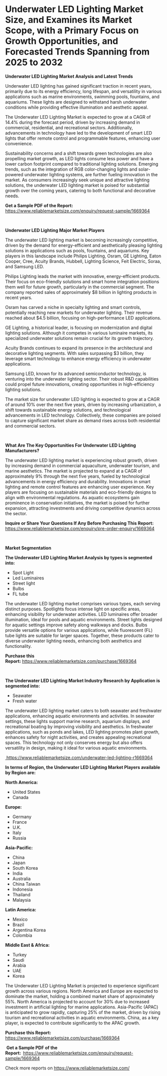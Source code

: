 <p><h1>Underwater LED Lighting Market Size, and Examines its Market Scope, with a Primary Focus on Growth Opportunities, and Forecasted Trends Spanning from 2025 to 2032</h1></p><p><strong>Underwater LED Lighting Market Analysis and Latest Trends</strong></p>
<p><p>Underwater LED lighting has gained significant traction in recent years, primarily due to its energy efficiency, long lifespan, and versatility in various applications such as marine environments, swimming pools, fountains, and aquariums. These lights are designed to withstand harsh underwater conditions while providing effective illumination and aesthetic appeal. </p><p>The Underwater LED Lighting Market is expected to grow at a CAGR of 14.4% during the forecast period, driven by increasing demand in commercial, residential, and recreational sectors. Additionally, advancements in technology have led to the development of smart LED lights that offer remote control and programmable features, enhancing user convenience. </p><p>Sustainability concerns and a shift towards green technologies are also propelling market growth, as LED lights consume less power and have a lower carbon footprint compared to traditional lighting solutions. Emerging trends, such as the integration of RGB color-changing lights and solar-powered underwater lighting systems, are further fueling innovation in the market. As consumers increasingly seek unique and attractive lighting solutions, the underwater LED lighting market is poised for substantial growth over the coming years, catering to both functional and decorative needs.</p></p>
<p><strong>Get a Sample PDF of the Report:&nbsp;</strong> <a href="https://www.reliablemarketsize.com/enquiry/request-sample/1669364?utm_campaign=2038&utm_medium=2&utm_source=Github&utm_content=ia&utm_term=17022025&utm_id=underwater-led-lighting">https://www.reliablemarketsize.com/enquiry/request-sample/1669364</a></p>
<p>&nbsp;</p>
<p><strong>Underwater LED Lighting Major Market Players</strong></p>
<p><p>The underwater LED lighting market is becoming increasingly competitive, driven by the demand for energy-efficient and aesthetically pleasing lighting solutions in applications such as pools, fountains, and aquariums. Key players in this landscape include Philips Lighting, Osram, GE Lighting, Eaton Cooper, Cree, Acuity Brands, Hubbell, Lighting Science, Feit Electric, Soraa, and Samsung LED.</p><p>Philips Lighting leads the market with innovative, energy-efficient products. Their focus on eco-friendly solutions and smart home integration positions them well for future growth, particularly in the commercial segment. The company reported sales of approximately $8 billion in lighting products in recent years.</p><p>Osram has carved a niche in specialty lighting and smart controls, potentially reaching new markets for underwater lighting. Their revenue reached about $4.5 billion, focusing on high-performance LED applications.</p><p>GE Lighting, a historical leader, is focusing on modernization and digital lighting solutions. Although it competes in various luminaire markets, its specialized underwater solutions remain crucial for its growth trajectory.</p><p>Acuity Brands continues to expand its presence in the architectural and decorative lighting segments. With sales surpassing $3 billion, they leverage smart technology to enhance energy efficiency in underwater applications.</p><p>Samsung LED, known for its advanced semiconductor technology, is venturing into the underwater lighting sector. Their robust R&D capabilities could propel future innovations, creating opportunities in high-efficiency lighting solutions.</p><p>The market size for underwater LED lighting is expected to grow at a CAGR of around 10% over the next five years, driven by increasing urbanization, a shift towards sustainable energy solutions, and technological advancements in LED technology. Collectively, these companies are poised to capture significant market share as demand rises across both residential and commercial sectors.</p></p>
<p>&nbsp;</p>
<p><strong>What Are The Key Opportunities For Underwater LED Lighting Manufacturers?</strong></p>
<p><p>The underwater LED lighting market is experiencing robust growth, driven by increasing demand in commercial aquaculture, underwater tourism, and marine aesthetics. The market is projected to expand at a CAGR of approximately 9% through the next five years, fueled by technological advancements in energy efficiency and durability. Innovations in smart lighting and remote control features are enhancing user experience. Key players are focusing on sustainable materials and eco-friendly designs to align with environmental regulations. As aquatic ecosystems gain prominence in conservation initiatives, the market is poised for further expansion, attracting investments and driving competitive dynamics across the sector.</p></p>
<p><strong>Inquire or Share Your Questions If Any Before Purchasing This Report:</strong> <a href="https://www.reliablemarketsize.com/enquiry/pre-order-enquiry/1669364?utm_campaign=2038&utm_medium=2&utm_source=Github&utm_content=ia&utm_term=17022025&utm_id=underwater-led-lighting">https://www.reliablemarketsize.com/enquiry/pre-order-enquiry/1669364</a></p>
<p>&nbsp;</p>
<p><strong>Market Segmentation</strong></p>
<p><strong>The Underwater LED Lighting Market Analysis by types is segmented into:</strong></p>
<p><ul><li>Spot Light</li><li>Led Luminaires</li><li>Street light</li><li>Bulbs</li><li>FL tube</li></ul></p>
<p><p>The underwater LED lighting market comprises various types, each serving distinct purposes. Spotlights focus intense light on specific areas, enhancing visibility for underwater activities. LED luminaires offer broader illumination, ideal for pools and aquatic environments. Street lights designed for aquatic settings improve safety along walkways and docks. Bulbs provide versatile options for various applications, while fluorescent (FL) tube lights are suitable for larger spaces. Together, these products cater to diverse underwater lighting needs, enhancing both aesthetics and functionality.</p></p>
<p><strong>Purchase this Report:&nbsp;</strong><a href="https://www.reliablemarketsize.com/purchase/1669364?utm_campaign=2038&utm_medium=2&utm_source=Github&utm_content=ia&utm_term=17022025&utm_id=underwater-led-lighting">https://www.reliablemarketsize.com/purchase/1669364</a></p>
<p>&nbsp;</p>
<p><strong>The Underwater LED Lighting Market Industry Research by Application is segmented into:</strong></p>
<p><ul><li>Seawater</li><li>Fresh water</li></ul></p>
<p><p>The underwater LED lighting market caters to both seawater and freshwater applications, enhancing aquatic environments and activities. In seawater settings, these lights support marine research, aquarium displays, and recreational boating by improving visibility and aesthetics. In freshwater applications, such as ponds and lakes, LED lighting promotes plant growth, enhances safety for night activities, and creates appealing recreational spaces. This technology not only conserves energy but also offers versatility in design, making it ideal for various aquatic environments.</p></p>
<p><a href="https://www.reliablemarketsize.com/underwater-led-lighting-r1669364?utm_campaign=2038&utm_medium=2&utm_source=Github&utm_content=ia&utm_term=17022025&utm_id=underwater-led-lighting">&nbsp;https://www.reliablemarketsize.com/underwater-led-lighting-r1669364</a></p>
<p><strong>In terms of Region, the Underwater LED Lighting Market Players available by Region are:</strong></p>
<p>
    <p> <strong> North America: </strong>
        <ul>
            <li>United States</li>
            <li>Canada</li>
        </ul>
        </p> 
    <p> <strong> Europe: </strong>
        <ul>
            <li>Germany</li>
            <li>France</li>
            <li>U.K.</li>
            <li>Italy</li>
            <li>Russia</li>
        </ul>
        </p> 
    <p> <strong> Asia-Pacific: </strong>
        <ul>
            <li>China</li>
            <li>Japan</li>
            <li>South Korea</li>
            <li>India</li>
            <li>Australia</li>
            <li>China Taiwan</li>
            <li>Indonesia</li>
            <li>Thailand</li>
            <li>Malaysia</li>
        </ul>
        </p> 
    <p> <strong> Latin America: </strong>
        <ul>
            <li>Mexico</li>
            <li>Brazil</li>
            <li>Argentina Korea</li>
            <li>Colombia</li>
        </ul>
        </p> 
    <p> <strong> Middle East & Africa: </strong>
        <ul>
            <li>Turkey</li>
            <li>Saudi</li>
            <li>Arabia</li>
            <li>UAE</li>
            <li>Korea</li>
        </ul>
    </p>
    </p>
<p><p>The Underwater LED Lighting Market is projected to experience significant growth across various regions. North America and Europe are expected to dominate the market, holding a combined market share of approximately 55%. North America is projected to account for 30% due to increased investment in artificial lighting for marine applications. Asia-Pacific (APAC) is anticipated to grow rapidly, capturing 25% of the market, driven by rising tourism and recreational activities in aquatic environments. China, as a key player, is expected to contribute significantly to the APAC growth.</p></p>
<p><strong>Purchase this Report: </strong><a href="https://www.reliablemarketsize.com/purchase/1669364?utm_campaign=2038&utm_medium=2&utm_source=Github&utm_content=ia&utm_term=17022025&utm_id=underwater-led-lighting">https://www.reliablemarketsize.com/purchase/1669364</a></p>
<p>&nbsp;<strong>Get a Sample PDF of the Report:&nbsp;&nbsp;</strong><a href="https://www.reliablemarketsize.com/enquiry/request-sample/1669364?utm_campaign=2038&utm_medium=2&utm_source=Github&utm_content=ia&utm_term=17022025&utm_id=underwater-led-lighting">https://www.reliablemarketsize.com/enquiry/request-sample/1669364</a></p>
<p><strong></strong></p>
<p>Check more reports on <a href="https://www.reliablemarketsize.com/?utm_campaign=2038&utm_medium=2&utm_source=Github&utm_content=ia&utm_term=17022025&utm_id=underwater-led-lighting">https://www.reliablemarketsize.com/</a></p>